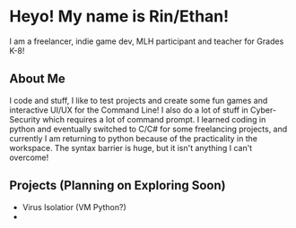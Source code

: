 # Heyo! My name is Rin/Ethan!
I am a freelancer, indie game dev, MLH participant and teacher for Grades K-8!

## About Me
I code and stuff, I like to test projects and create some fun games and interactive UI/UX for the Command Line! I also do a lot of stuff in Cyber-Security which requires a lot of command prompt. I learned coding in python and eventually switched to C/C# for some freelancing projects, and currently I am returning to python because of the practicality in the workspace. The syntax barrier is huge, but it isn't anything I can't overcome!

## Projects (Planning on Exploring Soon)
- Virus Isolatior (VM Python?)
- 
